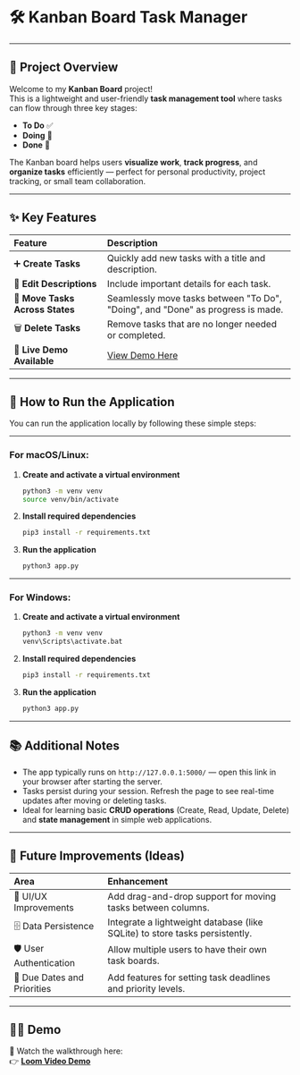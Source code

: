 # 🛠️ Kanban Board Task Manager

---

## 📖 Project Overview

Welcome to my **Kanban Board** project!  
This is a lightweight and user-friendly **task management tool** where tasks can flow through three key stages:

- **To Do** ✅
- **Doing** 🚧
- **Done** 🎯

The Kanban board helps users **visualize work**, **track progress**, and **organize tasks** efficiently — perfect for personal productivity, project tracking, or small team collaboration.

---

## ✨ Key Features

| Feature | Description |
|:--------|:------------|
| ➕ **Create Tasks** | Quickly add new tasks with a title and description. |
| 📝 **Edit Descriptions** | Include important details for each task. |
| 🔄 **Move Tasks Across States** | Seamlessly move tasks between "To Do", "Doing", and "Done" as progress is made. |
| 🗑️ **Delete Tasks** | Remove tasks that are no longer needed or completed. |
| 🎥 **Live Demo Available** | [View Demo Here](https://www.loom.com/share/353dc6406f5c44ea8d6827ca89793e38) |

---

## 🚀 How to Run the Application

You can run the application locally by following these simple steps:

---

### For macOS/Linux:

1. **Create and activate a virtual environment**
   ```bash
   python3 -m venv venv
   source venv/bin/activate
   ```

2. **Install required dependencies**
   ```bash
   pip3 install -r requirements.txt
   ```

3. **Run the application**
   ```bash
   python3 app.py
   ```

---

### For Windows:

1. **Create and activate a virtual environment**
   ```bash
   python3 -m venv venv
   venv\Scripts\activate.bat
   ```

2. **Install required dependencies**
   ```bash
   pip3 install -r requirements.txt
   ```

3. **Run the application**
   ```bash
   python3 app.py
   ```

---

## 📚 Additional Notes

- The app typically runs on `http://127.0.0.1:5000/` — open this link in your browser after starting the server.
- Tasks persist during your session. Refresh the page to see real-time updates after moving or deleting tasks.
- Ideal for learning basic **CRUD operations** (Create, Read, Update, Delete) and **state management** in simple web applications.

---

## 🌱 Future Improvements (Ideas)

| Area | Enhancement |
|:-----|:------------|
| 🧹 UI/UX Improvements | Add drag-and-drop support for moving tasks between columns. |
| 🗄️ Data Persistence | Integrate a lightweight database (like SQLite) to store tasks persistently. |
| 🛡️ User Authentication | Allow multiple users to have their own task boards. |
| 📅 Due Dates and Priorities | Add features for setting task deadlines and priority levels. |

---

## 🙋‍♀️ Demo

🎥 Watch the walkthrough here:  
👉 [**Loom Video Demo**](https://www.loom.com/share/353dc6406f5c44ea8d6827ca89793e38)
